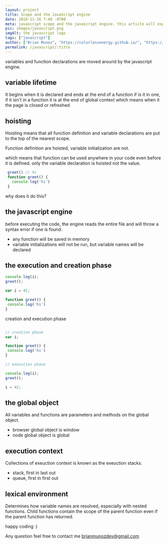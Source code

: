 ```yaml
---
layout: project
title: Scope and the JavaScript engine
date: 2018-11-26 7:40 -0700
meta: javascript scope and the javascript engine. this article will explain how variables are seen in javascript and how javascript runs your code.
pic: images/javascript.png
imgAlt: the javascript logo
tags: ["javascript"]
author: ["Brian Munoz", "https://colorlessenergy.github.io/", "https://github.com/colorlessenergy"]
permalink: /javascript/:title
---
```


variables and function declarations are moved around by the javascript engine.

## variable lifetime

It begins when it is declared and ends at the end of a function if is it in one, if it isn't in a function it is at the end of global context which means when it the page is closed or refreshed


## hoisting

Hoisting means that all function definition and variable declarations are put to the top of the nearest scope.

Function definition are hoisted, variable initialization are not.

which means that function can be used anywhere in your code even before it is defined. only the variable declaration is hoisted not the value.

```javascript
 greet() // hi
 function greet() {
   console.log('hi')
 }
```

why does it do this?

## the javascript engine

before executing the code, the engine reads the entire file and will throw a syntax error if one is found.

* any function will be saved in memory
* variable initializations will not be run, but variable names will be declared

## the execution and creation phase

```javascript
console.log(i);
greet();

var i = 42;

function greet() {
 console.log('hi')
}
```

creation and execution phase

```javascript

// creation phase
var i;

function greet() {
 console.log('hi')
}

// execution phase

console.log(i);
greet();

i = 42;
```

## the global object

All variables and functions are parameters and methods on the global object.

* browser global object is window
* node global object is global

## execution context

Collections of exeuction context is known as the exeuction stacks.

* stack, first in last out
* queue, first in first out


## lexical environment

Determines how variable names are resolved, especially with nested functions. Child functions contain the scope of the parent function even if the parent function has returned.


happy coding :)

Any question feel free to contact me brianmunozdev@gmail.com